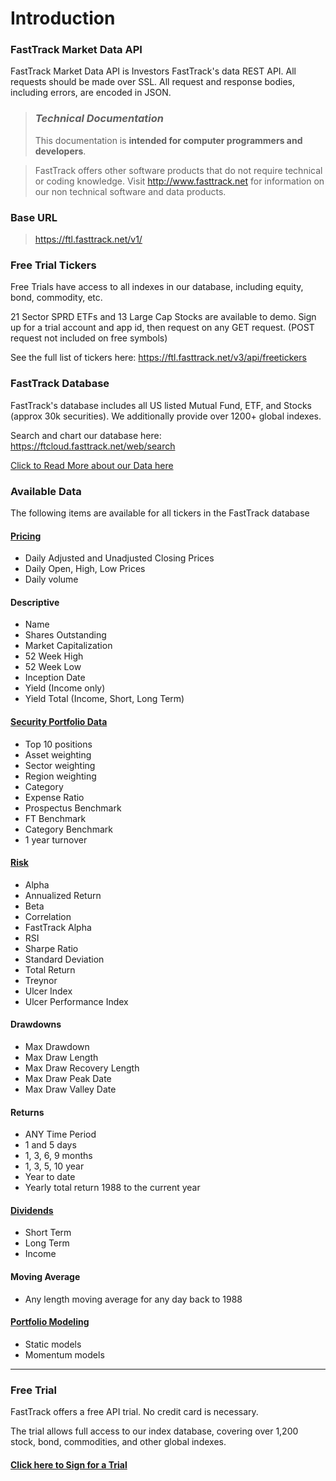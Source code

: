 # Introduction

### FastTrack Market Data API
FastTrack Market Data API is Investors FastTrack's data REST API. All requests should be made over SSL. All request and response bodies, including errors, are encoded in JSON.

<!-- theme: danger -->
>### *Technical Documentation*
>This documentation is **intended for computer programmers and developers**. 

<!-- theme: none -->
>FastTrack offers other software products that do not require technical or coding knowledge. 
>Visit http://www.fasttrack.net for information on our non technical software and data products.


### Base URL
>https://ftl.fasttrack.net/v1/

### Free Trial Tickers
Free Trials have access to all indexes in our database, including equity, bond, commodity, etc. 

21 Sector SPRD ETFs and 13 Large Cap Stocks are available to demo. Sign up for a trial account and app id, then request on any GET request. (POST request not included on free symbols)

See the full list of tickers here: https://ftl.fasttrack.net/v3/api/freetickers

### FastTrack Database
FastTrack's database includes all US listed Mutual Fund, ETF, and Stocks (approx 30k securities). We additionally provide over 1200+ global indexes.

Search and chart our database here: https://ftcloud.fasttrack.net/web/search

[Click to Read More about our Data here](./02a-DataInfo.md)

### Available Data
The following items are available for all tickers in the FastTrack database

#### [Pricing](https://fasttrack.stoplight.io/docs/ftlightning/aff23f320c5df-data-range-multiple-tickers)
- Daily Adjusted and Unadjusted Closing Prices
- Daily Open, High, Low Prices
- Daily volume

#### Descriptive
- Name
- Shares Outstanding
- Market Capitalization
- 52 Week High
- 52 Week Low
- Inception Date
- Yield (Income only)
- Yield Total (Income, Short, Long Term)

#### [Security Portfolio Data](https://fasttrack.stoplight.io/docs/ftlightning/264aa1a7657f9-portfolio-details)
- Top 10 positions
- Asset weighting
- Sector weighting
- Region weighting
- Category
- Expense Ratio
- Prospectus Benchmark
- FT Benchmark
- Category Benchmark
- 1 year turnover

#### [Risk](https://fasttrack.stoplight.io/docs/ftlightning/c5068d5e59f7e-multiple-tickers)
- Alpha
- Annualized Return
- Beta
- Correlation
- FastTrack Alpha
- RSI
- Sharpe Ratio
- Standard Deviation
- Total Return
- Treynor
- Ulcer Index
- Ulcer Performance Index

#### Drawdowns
- Max Drawdown
- Max Draw Length
- Max Draw Recovery Length
- Max Draw Peak Date
- Max Draw Valley Date

#### Returns
- ANY Time Period
- 1 and 5 days
- 1, 3, 6, 9 months
- 1, 3, 5, 10 year
- Year to date
- Yearly total return 1988 to the current year

#### [Dividends](https://fasttrack.stoplight.io/docs/ftlightning/9609a82a71987-dividends)
- Short Term
- Long Term
- Income


#### Moving Average
- Any length moving average for any day back to 1988

#### [Portfolio Modeling](https://fasttrack.stoplight.io/docs/ftlightning/c6683def5f895-calculate-static-model)
- Static models
- Momentum models

---

### Free Trial
FastTrack offers a free API trial. No credit card is necessary. 

The trial allows full access to our index database, covering over 1,200 stock, bond, commodities, and other global indexes. 

#### [Click here to Sign for a Trial](https://subscribe.fasttrack.net/landing/api/apilanding.html)
